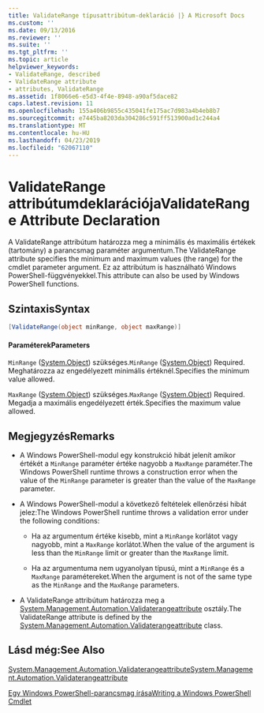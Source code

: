 ```yaml
---
title: ValidateRange típusattribútum-deklaráció |} A Microsoft Docs
ms.custom: ''
ms.date: 09/13/2016
ms.reviewer: ''
ms.suite: ''
ms.tgt_pltfrm: ''
ms.topic: article
helpviewer_keywords:
- ValidateRange, described
- ValidateRange attribute
- attributes, ValidateRange
ms.assetid: 1f8066e6-e5d3-4f4e-8948-a90af5dace82
caps.latest.revision: 11
ms.openlocfilehash: 155a406b9855c435041fe175ac7d983a4b4eb8b7
ms.sourcegitcommit: e7445ba8203da304286c591ff513900ad1c244a4
ms.translationtype: MT
ms.contentlocale: hu-HU
ms.lasthandoff: 04/23/2019
ms.locfileid: "62067110"
---
```

# <a name="validaterange-attribute-declaration"></a><span data-ttu-id="210b0-102">ValidateRange attribútumdeklarációja</span><span class="sxs-lookup"><span data-stu-id="210b0-102">ValidateRange Attribute Declaration</span></span>

<span data-ttu-id="210b0-103">A ValidateRange attribútum határozza meg a minimális és maximális értékek (tartomány) a parancsmag paraméter argumentum.</span><span class="sxs-lookup"><span data-stu-id="210b0-103">The ValidateRange attribute specifies the minimum and maximum values (the range) for the cmdlet parameter argument.</span></span> <span data-ttu-id="210b0-104">Ez az attribútum is használható Windows PowerShell-függvényekkel.</span><span class="sxs-lookup"><span data-stu-id="210b0-104">This attribute can also be used by Windows PowerShell functions.</span></span>

## <a name="syntax"></a><span data-ttu-id="210b0-105">Szintaxis</span><span class="sxs-lookup"><span data-stu-id="210b0-105">Syntax</span></span>

```csharp
[ValidateRange(object minRange, object maxRange)]
```

#### <a name="parameters"></a><span data-ttu-id="210b0-106">Paraméterek</span><span class="sxs-lookup"><span data-stu-id="210b0-106">Parameters</span></span>

<span data-ttu-id="210b0-107">`MinRange` ([System.Object](/dotnet/api/system.object)) szükséges.</span><span class="sxs-lookup"><span data-stu-id="210b0-107">`MinRange` ([System.Object](/dotnet/api/system.object)) Required.</span></span> <span data-ttu-id="210b0-108">Meghatározza az engedélyezett minimális értéknél.</span><span class="sxs-lookup"><span data-stu-id="210b0-108">Specifies the minimum value allowed.</span></span>

<span data-ttu-id="210b0-109">`MaxRange` ([System.Object](/dotnet/api/system.object)) szükséges.</span><span class="sxs-lookup"><span data-stu-id="210b0-109">`MaxRange` ([System.Object](/dotnet/api/system.object)) Required.</span></span> <span data-ttu-id="210b0-110">Megadja a maximális engedélyezett érték.</span><span class="sxs-lookup"><span data-stu-id="210b0-110">Specifies the maximum value allowed.</span></span>

## <a name="remarks"></a><span data-ttu-id="210b0-111">Megjegyzés</span><span class="sxs-lookup"><span data-stu-id="210b0-111">Remarks</span></span>

- <span data-ttu-id="210b0-112">A Windows PowerShell-modul egy konstrukció hibát jelenít amikor értékét a `MinRange` paraméter értéke nagyobb a `MaxRange` paraméter.</span><span class="sxs-lookup"><span data-stu-id="210b0-112">The Windows PowerShell runtime throws a construction error when the value of the `MinRange` parameter is greater than the value of the `MaxRange` parameter.</span></span>

- <span data-ttu-id="210b0-113">A Windows PowerShell-modul a következő feltételek ellenőrzési hibát jelez:</span><span class="sxs-lookup"><span data-stu-id="210b0-113">The Windows PowerShell runtime throws a validation error under the following conditions:</span></span>

    - <span data-ttu-id="210b0-114">Ha az argumentum értéke kisebb, mint a `MinRange` korlátot vagy nagyobb, mint a `MaxRange` korlátot.</span><span class="sxs-lookup"><span data-stu-id="210b0-114">When the value of the argument is less than the `MinRange` limit or greater than the `MaxRange` limit.</span></span>

    - <span data-ttu-id="210b0-115">Ha az argumentuma nem ugyanolyan típusú, mint a `MinRange` és a `MaxRange` paramétereket.</span><span class="sxs-lookup"><span data-stu-id="210b0-115">When the argument is not of the same type as the `MinRange` and the `MaxRange` parameters.</span></span>

- <span data-ttu-id="210b0-116">A ValidateRange attribútum határozza meg a [System.Management.Automation.Validaterangeattribute](/dotnet/api/System.Management.Automation.ValidateRangeAttribute) osztály.</span><span class="sxs-lookup"><span data-stu-id="210b0-116">The ValidateRange attribute is defined by the [System.Management.Automation.Validaterangeattribute](/dotnet/api/System.Management.Automation.ValidateRangeAttribute) class.</span></span>

## <a name="see-also"></a><span data-ttu-id="210b0-117">Lásd még:</span><span class="sxs-lookup"><span data-stu-id="210b0-117">See Also</span></span>

[<span data-ttu-id="210b0-118">System.Management.Automation.Validaterangeattribute</span><span class="sxs-lookup"><span data-stu-id="210b0-118">System.Management.Automation.Validaterangeattribute</span></span>](/dotnet/api/System.Management.Automation.ValidateRangeAttribute)

[<span data-ttu-id="210b0-119">Egy Windows PowerShell-parancsmag írása</span><span class="sxs-lookup"><span data-stu-id="210b0-119">Writing a Windows PowerShell Cmdlet</span></span>](./writing-a-windows-powershell-cmdlet.md)
